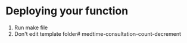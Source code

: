 # Deploying your function

1. Run make file
2. Don't edit template folder# medtime-consultation-count-decrement
